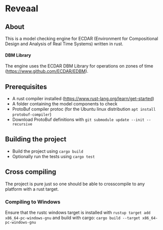 # Reveaal

## About
This is a model checking engine for ECDAR (Environment for Compositional Design and Analysis of Real Time Systems) written in rust. 

#### DBM Library
The engine uses the ECDAR DBM Library for operations on zones of time (https://www.github.com/ECDAR/EDBM).

## Prerequisites 
- A rust compiler installed (https://www.rust-lang.org/learn/get-started) 
- A folder containing the model components to check
- ProtoBuf compiler protoc (for the Ubuntu linux distribution ```apt install protobuf-compiler```)
- Download ProtoBuf definitions with ```git submodule update --init --recursive```

## Building the project
- Build the project using `cargo build`
- Optionally run the tests using `cargo test`

## Cross compiling
The project is pure just so one should be able to crosscompile to any platform with a rust target.

### Compiling to Windows
Ensure that the rustc windows target is installed with `rustup target add x86_64-pc-windows-gnu` and build with cargo:
`cargo build --target x86_64-pc-windows-gnu`
